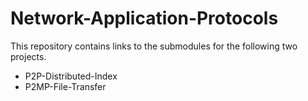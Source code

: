 # Network-Application-Protocols

This repository contains links to the submodules for the following two projects.

- P2P-Distributed-Index
- P2MP-File-Transfer
